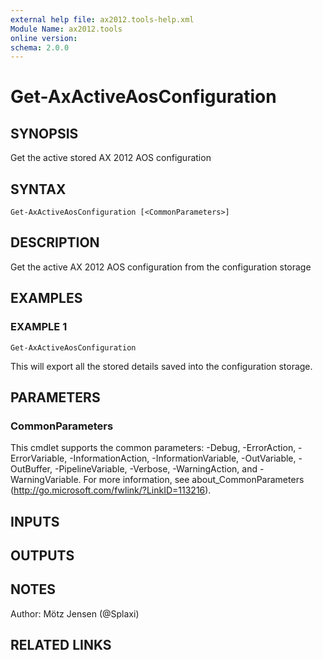 ```yaml
---
external help file: ax2012.tools-help.xml
Module Name: ax2012.tools
online version:
schema: 2.0.0
---
```


# Get-AxActiveAosConfiguration

## SYNOPSIS
Get the active stored AX 2012 AOS configuration

## SYNTAX

```
Get-AxActiveAosConfiguration [<CommonParameters>]
```

## DESCRIPTION
Get the active AX 2012 AOS configuration from the configuration storage

## EXAMPLES

### EXAMPLE 1
```
Get-AxActiveAosConfiguration
```

This will export all the stored details saved into the configuration storage.

## PARAMETERS

### CommonParameters
This cmdlet supports the common parameters: -Debug, -ErrorAction, -ErrorVariable, -InformationAction, -InformationVariable, -OutVariable, -OutBuffer, -PipelineVariable, -Verbose, -WarningAction, and -WarningVariable.
For more information, see about_CommonParameters (http://go.microsoft.com/fwlink/?LinkID=113216).

## INPUTS

## OUTPUTS

## NOTES
Author: Mötz Jensen (@Splaxi)

## RELATED LINKS
